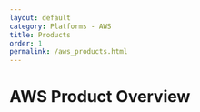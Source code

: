 ```yaml
---
layout: default
category: Platforms - AWS
title: Products
order: 1
permalink: /aws_products.html
---
```


# AWS Product Overview
